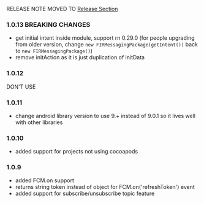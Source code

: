RELEASE NOTE MOVED TO [Release Section](https://github.com/evollu/react-native-fcm/releases)

### 1.0.13 BREAKING CHANGES
- get initial intent inside module, support rn 0.29.0 (for people upgrading from older version, change `new FIRMessagingPackage(getIntent())` back to `new FIRMessagingPackage()`)
- remove initAction as it is just duplication of initData

### 1.0.12
DON'T USE

### 1.0.11
- change android library version to use 9.+ instead of 9.0.1 so it lives well with other libraries

### 1.0.10
- added support for projects not using cocoapods

### 1.0.9
- added FCM.on support
- returns string token instead of object for FCM.on('refreshToken') event 
- added support for subscribe/unsubscribe topic feature
